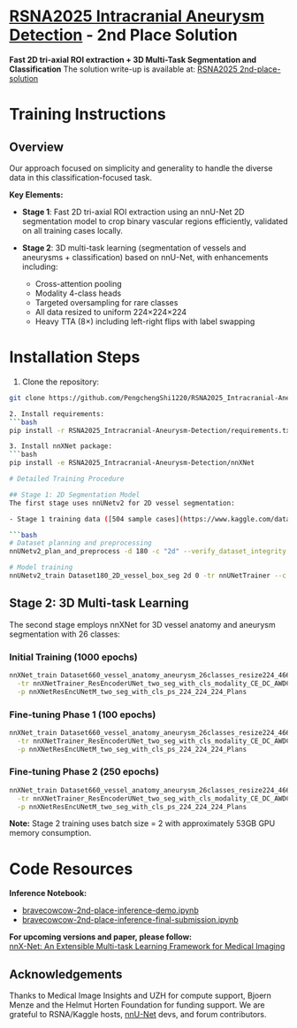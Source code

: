 # [RSNA2025 Intracranial Aneurysm Detection](https://www.kaggle.com/competitions/rsna-intracranial-aneurysm-detection) - 2nd Place Solution

**Fast 2D tri-axial ROI extraction + 3D Multi-Task Segmentation and Classification**
The solution write-up is available at: [RSNA2025 2nd-place-solution](https://www.kaggle.com/competitions/rsna-intracranial-aneurysm-detection/writeups/2nd-place-solution)

# Training Instructions

## Overview

Our approach focused on simplicity and generality to handle the diverse data in this classification-focused task.

**Key Elements:**

- **Stage 1**: Fast 2D tri-axial ROI extraction using an nnU-Net 2D segmentation model to crop binary vascular regions efficiently, validated on all training cases locally.

- **Stage 2**: 3D multi-task learning (segmentation of vessels and aneurysms + classification) based on nnU-Net, with enhancements including:
  - Cross-attention pooling
  - Modality 4-class heads
  - Targeted oversampling for rare classes
  - All data resized to uniform 224×224×224
  - Heavy TTA (8×) including left-right flips with label swapping

# Installation Steps

1. Clone the repository:
```bash
git clone https://github.com/PengchengShi1220/RSNA2025_Intracranial-Aneurysm-Detection

2. Install requirements:
```bash
pip install -r RSNA2025_Intracranial-Aneurysm-Detection/requirements.txt

3. Install nnXNet package:
```bash
pip install -e RSNA2025_Intracranial-Aneurysm-Detection/nnXNet

# Detailed Training Procedure

## Stage 1: 2D Segmentation Model
The first stage uses nnUNetv2 for 2D vessel segmentation:

- Stage 1 training data ([504 sample cases](https://www.kaggle.com/datasets/pengchengshi/dataset180-2d-vessel-box-seg)), nnU-Net format:

```bash
# Dataset planning and preprocessing
nnUNetv2_plan_and_preprocess -d 180 -c "2d" --verify_dataset_integrity

# Model training
nnUNetv2_train Dataset180_2D_vessel_box_seg 2d 0 -tr nnUNetTrainer --c
```

## Stage 2: 3D Multi-task Learning
The second stage employs nnXNet for 3D vessel anatomy and aneurysm segmentation with 26 classes:

### Initial Training (1000 epochs)
```bash
nnXNet_train Dataset660_vessel_anatomy_aneurysm_26classes_resize224_4661 3d_fullres 0 \
  -tr nnXNetTrainer_ResEncoderUNet_two_seg_with_cls_modality_CE_DC_AWDC_onlyMirror01 \
  -p nnXNetResEncUNetM_two_seg_with_cls_ps_224_224_224_Plans
```

### Fine-tuning Phase 1 (100 epochs)
```bash
nnXNet_train Dataset660_vessel_anatomy_aneurysm_26classes_resize224_4661 3d_fullres 0 \
  -tr nnXNetTrainer_ResEncoderUNet_two_seg_with_cls_modality_CE_DC_AWDC_onlyMirror01_lr4e3_100epochs \
  -p nnXNetResEncUNetM_two_seg_with_cls_ps_224_224_224_Plans
```

### Fine-tuning Phase 2 (250 epochs)
```bash
nnXNet_train Dataset660_vessel_anatomy_aneurysm_26classes_resize224_4661 3d_fullres 1 \
  -tr nnXNetTrainer_ResEncoderUNet_two_seg_with_cls_modality_CE_DC_AWDC_onlyMirror01_250epochs \
  -p nnXNetResEncUNetM_two_seg_with_cls_ps_224_224_224_Plans
```

**Note:** Stage 2 training uses batch size = 2 with approximately 53GB GPU memory consumption.

# Code Resources

**Inference Notebook:**  
- [bravecowcow-2nd-place-inference-demo.ipynb](https://www.kaggle.com/code/pengchengshi/bravecowcow-2nd-place-inference-demo)
- [bravecowcow-2nd-place-inference-final-submission.ipynb](https://www.kaggle.com/code/pengchengshi/bravecowcow-2nd-place-inference)

**For upcoming versions and paper, please follow:**  
[nnX-Net: An Extensible Multi-task Learning Framework for Medical Imaging](https://github.com/yinghemedical/nnXNet)

## Acknowledgements
Thanks to Medical Image Insights and UZH for compute support, Bjoern Menze and the Helmut Horten Foundation for funding support. We are grateful to RSNA/Kaggle hosts, [nnU-Net](https://github.com/MIC-DKFZ/nnUNet/tree/master) devs, and forum contributors.
